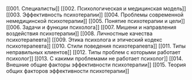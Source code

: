 [[001. Специалисты]]
[[002. Психологическая и медицинская модель]]
[[003. Эффективность психотерапии]]
[[004. Проблемы современной немедицинской психотерапии]]
[[005. Понятие психотерапии и цели]]
[[006. Задачи и функции психолога]]
[[007. Мишени и направления воздействия психотерапии]]
[[008. Личностные качества психотерапевта]]
[[009. Этика психолога и этический кодекс психотерапевта]]
[[010. Стили поведения психотерапевта]]
[[011. Типы неправильных клиентов]]
[[012. Типы проблем с которыми работает психолог]]
[[013. С какими проблемами не работает психолог]]
[[014. Внешние общие факторы эффективности психотерапии]]
[[015. Теория общих факторов эффективности психотерапии]]
